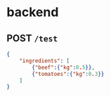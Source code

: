 # backend

## POST `/test`

```json
{
    "ingredients": [
        {"beef":{"kg":0.5}},
        {"tomatoes":{"kg":0.3}}
	]
}
```
